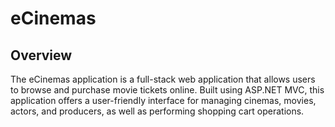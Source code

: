 # eCinemas

## Overview
 The eCinemas application is a full-stack web application
 that allows users to browse and purchase movie tickets online.
 Built using ASP.NET MVC, this application offers a user-friendly
 interface for managing cinemas, movies, actors, and producers,
 as well as performing shopping cart operations.
